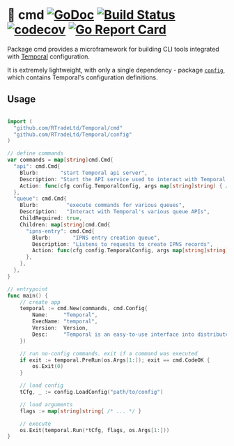 # 🐢 cmd [![GoDoc](https://godoc.org/github.com/RTradeLtd/cmd?status.svg)](https://godoc.org/github.com/RTradeLtd/cmd) [![Build Status](https://travis-ci.com/RTradeLtd/cmd.svg?branch=master)](https://travis-ci.com/RTradeLtd/cmd) [![codecov](https://codecov.io/gh/RTradeLtd/cmd/branch/master/graph/badge.svg)](https://codecov.io/gh/RTradeLtd/cmd) [![Go Report Card](https://goreportcard.com/badge/github.com/RTradeLtd/cmd)](https://goreportcard.com/report/github.com/RTradeLtd/cmd)

Package cmd provides a microframework for building CLI tools integrated with [Temporal](https://github.com/RTradeLtd/Temporal) configuration.

It is extremely lightweight, with only a single dependency - package [`config`](https://github.com/RTradeLtd/config), which contains Temporal's configuration definitions.

## Usage

```go

import (
  "github.com/RTradeLtd/Temporal/cmd"
  "github.com/RTradeLtd/Temporal/config"
)

// define commands
var commands = map[string]cmd.Cmd{
  "api": cmd.Cmd{
    Blurb:       "start Temporal api server",
    Description: "Start the API service used to interact with Temporal. Run with DEBUG=true to enable debug messages.",
    Action: func(cfg config.TemporalConfig, args map[string]string) { /* ... */ },
  },
  "queue": cmd.Cmd{
    Blurb:         "execute commands for various queues",
    Description:   "Interact with Temporal's various queue APIs",
    ChildRequired: true,
    Children: map[string]cmd.Cmd{
      "ipns-entry": cmd.Cmd{
        Blurb:       "IPNS entry creation queue",
        Description: "Listens to requests to create IPNS records",
        Action: func(cfg config.TemporalConfig, args map[string]string) { /* ... */ },
      },
    },
  },
}

// entrypoint
func main() {
	// create app
	temporal := cmd.New(commands, cmd.Config{
		Name:     "Temporal",
		ExecName: "temporal",
		Version:  Version,
		Desc:     "Temporal is an easy-to-use interface into distributed and decentralized storage technologies for personal and enterprise use cases.",
	})

	// run no-config commands. exit if a command was executed
	if exit := temporal.PreRun(os.Args[1:]); exit == cmd.CodeOK {
		os.Exit(0)
	}

	// load config
	tCfg, _ := config.LoadConfig("path/to/config")

	// load arguments
	flags := map[string]string{ /* ... */ }

	// execute
	os.Exit(temporal.Run(*tCfg, flags, os.Args[1:]))
}
```
